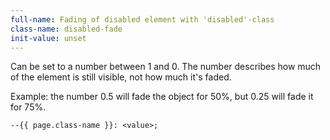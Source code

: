 ```yaml
---
full-name: Fading of disabled element with 'disabled'-class
class-name: disabled-fade
init-value: unset
---
```

Can be set to a number between 1 and 0. The number describes how much of the element is still visible, not how much it's faded.

Example: the number 0.5 will fade the object for 50%, but 0.25 will fade it for 75%.
```
--{{ page.class-name }}: <value>;
```